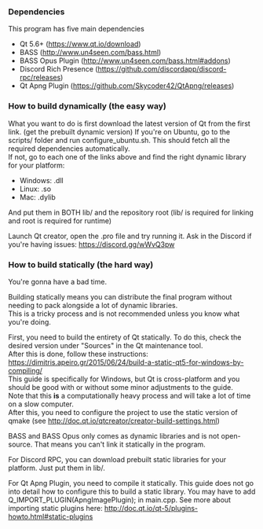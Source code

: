 ### Dependencies

This program has five main dependencies

* Qt 5.6+ (https://www.qt.io/download)
* BASS (http://www.un4seen.com/bass.html)
* BASS Opus Plugin (http://www.un4seen.com/bass.html#addons)
* Discord Rich Presence (https://github.com/discordapp/discord-rpc/releases)
* Qt Apng Plugin (https://github.com/Skycoder42/QtApng/releases)

### How to build dynamically (the easy way)

What you want to do is first download the latest version of Qt from the first link. (get the prebuilt dynamic version)
If you're on Ubuntu, go to the scripts/ folder and run configure_ubuntu.sh. This should fetch all the required dependencies automatically.  
If not, go to each one of the links above and find the right dynamic library for your platform:
* Windows: .dll
* Linux: .so
* Mac: .dylib

And put them in BOTH lib/ and the repository root (lib/ is required for linking and root is required for runtime)

Launch Qt creator, open the .pro file and try running it. Ask in the Discord if you're having issues: https://discord.gg/wWvQ3pw  

### How to build statically (the hard way)

You're gonna have a bad time.  
  
Building statically means you can distribute the final program without needing to pack alongside a lot of dynamic libraries.  
This is a tricky process and is not recommended unless you know what you're doing.  

First, you need to build the entirety of Qt statically. To do this, check the desired version under "Sources" in the Qt maintenance tool.  
After this is done, follow these instructions: https://dimitris.apeiro.gr/2015/06/24/build-a-static-qt5-for-windows-by-compiling/  
This guide is specifically for Windows, but Qt is cross-platform and you should be good with or without some minor adjustments to the guide.  
Note that this **is** a computationally heavy process and will take a lot of time on a slow computer.  
After this, you need to configure the project to use the static version of qmake (see http://doc.qt.io/qtcreator/creator-build-settings.html)

BASS and BASS Opus only comes as dynamic libraries and is not open-source. That means you can't link it statically in the program.  

For Discord RPC, you can download prebuilt static libraries for your platform. Just put them in lib/.

For Qt Apng Plugin, you need to compile it statically. This guide does not go into detail how to configure this to build a static library. You may have to add Q_IMPORT_PLUGIN(ApngImagePlugin); in main.cpp. See more about importing static plugins here: http://doc.qt.io/qt-5/plugins-howto.html#static-plugins


